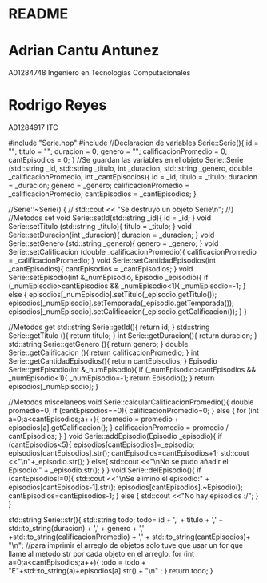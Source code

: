 
# README
# Adrian Cantu Antunez
A01284748
Ingeniero en Tecnologías Computacionales

# Rodrigo Reyes
A01284917
ITC

#include "Serie.hpp"
#include <iostream>
//Declaracion de variables
Serie::Serie(){
id = "";
titulo = "";
duracion = 0;
genero = "";
calificacionPromedio = 0;
cantEpisodios = 0;
}
//Se guardan las variables en el objeto
Serie::Serie (std::string _id, std::string _titulo, int _duracion, std::string _genero, double _calificacionPromedio, int _cantEpisodios){
id = _id;
titulo = _titulo;
duracion = _duracion;
genero = _genero;
calificacionPromedio = _calificacionPromedio;
cantEpisodios = _cantEpisodios;
}

//Serie::~Serie() {
 // std::cout << "Se destruyo un objeto Serie\n";
//}
//Metodos set
void Serie::setId(std::string _id){
  id = _id;
}
void Serie::setTitulo (std::string _titulo){
  titulo = _titulo;
}
void Serie::setDuracion(int _duracion){
  duracion = _duracion;
}
void Serie::setGenero (std::string _genero){
  genero = _genero;
}
void Serie::setCalificacion (double _calificacionPromedio){
  calificacionPromedio = _calificacionPromedio;
}
void Serie::setCantidadEpisodios(int _cantEpisodios){
  cantEpisodios = _cantEpisodios;
}
void Serie::setEpisodio(int &_numEpisodio, Episodio _episodio){
if (_numEpisodio>cantEpisodios && _numEpisodio<1){
    _numEpisodio=-1;
}
else {
  episodios[_numEpisodio].setTitulo(_episodio.getTitulo());
  episodios[_numEpisodio].setTemporada(_episodio.getTemporada());
  episodios[_numEpisodio].setCalificacion(_episodio.getCalificacion());
}
}

//Metodos get
std::string Serie::getId(){
  return id;
}
std::string Serie::getTitulo (){
  return titulo;
}
int Serie::getDuracion(){
  return duracion;
}
std::string Serie::getGenero (){
  return genero;
}
double Serie::getCalificacion (){
  return calificacionPromedio;
}
int Serie::getCantidadEpisodios(){
  return cantEpisodios;
}
Episodio Serie::getEpisodio(int &_numEpisodio){
  if (_numEpisodio>cantEpisodios && _numEpisodio<1){
    _numEpisodio=-1;
    return Episodio();
  }
  return episodios[_numEpisodio];
}


//Metodos miscelaneos
void Serie::calcularCalificacionPromedio(){
  double promedio=0;
  if (cantEpisodios==0){
    calificacionPromedio=0;
  }
  else {
    for (int a=0;a<cantEpisodios;a++){
    promedio = promedio + episodios[a].getCalificacion();
    }
  calificacionPromedio = promedio / cantEpisodios;
  }
}
void Serie::addEpisodio(Episodio _episodio){
  if (cantEpisodios<5){
    episodios[cantEpisodios]=_episodio;
    episodios[cantEpisodios].str();
    cantEpisodios=cantEpisodios+1;
    std::cout <<"\n"+_episodio.str();
  }
  else{
    std::cout <<"\nNo se pudo añadir el Episodio:" + _episodio.str();
  }
  }
void Serie::delEpisodio(){
  if (cantEpisodios!=0){
  std::cout <<"\nSe elimino el episodio:" + episodios[cantEpisodios-1].str();
  episodios[cantEpisodios].~Episodio();
  cantEpisodios=cantEpisodios-1;
  }
  else {
    std::cout <<"No hay episodios :/";
  }
}


std::string Serie::str(){
  std::string todo;
  todo= id + ',' + titulo + ',' + std::to_string(duracion) + ',' + genero + ',' +std::to_string(calificacionPromedio) + ',' + std::to_string(cantEpisodios)+ "\n";
  //para imprimir el arreglo de objetos solo tuve que usar un for que llame al metodo str por cada objeto en el arreglo. 
  for (int a=0;a<cantEpisodios;a++){
    todo = todo + "E"+std::to_string(a)+episodios[a].str() + "\n" ;
  }
  return todo;
}
